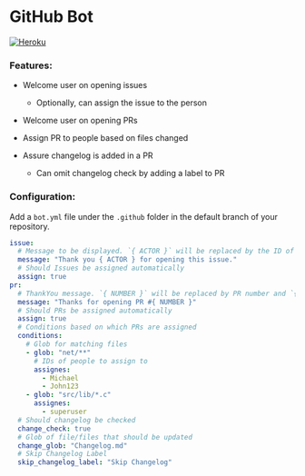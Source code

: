 # GitHub Bot

[![Heroku](https://heroku-badge.herokuapp.com/?app=heroku-badge)](https://wildfirepy-bot.herokuapp.com/)

### Features:

- Welcome user on opening issues

  - Optionally, can assign the issue to the person

- Welcome user on opening PRs
- Assign PR to people based on files changed
- Assure changelog is added in a PR
  - Can omit changelog check by adding a label to PR

### Configuration:

Add a `bot.yml` file under the `.github` folder in the default branch of your repository.

```yaml
issue:
  # Message to be displayed. `{ ACTOR }` will be replaced by the ID of the person who opened this issue. Similarly `{ NUMBER }` will be replaced by the issue number
  message: "Thank you { ACTOR } for opening this issue."
  # Should Issues be assigned automatically
  assign: true
pr:
  # ThankYou message. `{ NUMBER }` will be replaced by PR number and `{ ACTOR }` will be replaced by ID of person opening PR
  message: "Thanks for opening PR #{ NUMBER }"
  # Should PRs be assigned automatically
  assign: true
  # Conditions based on which PRs are assigned
  conditions:
    # Glob for matching files
    - glob: "net/**"
      # IDs of people to assign to
      assignes:
        - Michael
        - John123
    - glob: "src/lib/*.c"
      assignes:
        - superuser
  # Should changelog be checked
  change_check: true
  # Glob of file/files that should be updated
  change_glob: "Changelog.md"
  # Skip Changelog Label
  skip_changelog_label: "Skip Changelog"
```

